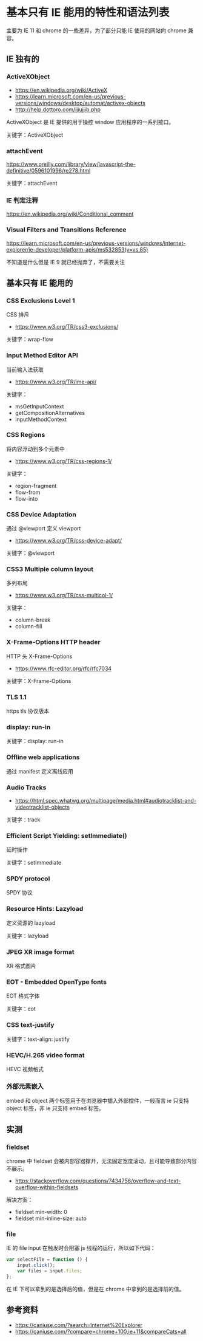# 基本只有 IE 能用的特性和语法列表

主要为 IE 11 和 chrome 的一些差异，为了部分只能 IE 使用的网站向 chrome 兼容。

## IE 独有的

### ActiveXObject

-   https://en.wikipedia.org/wiki/ActiveX
-   https://learn.microsoft.com/en-us/previous-versions/windows/desktop/automat/activex-objects
-   http://help.dottoro.com/ljiujjib.php

ActiveXObject 是 IE 提供的用于操控 window 应用程序的一系列接口。

关键字：ActiveXObject

### attachEvent

https://www.oreilly.com/library/view/javascript-the-definitive/0596101996/re278.html

关键字：attachEvent

### IE 判定注释

https://en.wikipedia.org/wiki/Conditional_comment

### Visual Filters and Transitions Reference

https://learn.microsoft.com/en-us/previous-versions/windows/internet-explorer/ie-developer/platform-apis/ms532853(v=vs.85)

不知道是什么但是 IE 9 就已经抛弃了，不需要关注

## 基本只有 IE 能用的

### CSS Exclusions Level 1

CSS 排斥

-   https://www.w3.org/TR/css3-exclusions/

关键字：wrap-flow

### Input Method Editor API

当前输入法获取

-   https://www.w3.org/TR/ime-api/

关键字：

-   msGetInputContext
-   getCompositionAlternatives
-   inputMethodContext

### CSS Regions

将内容浮动到多个元素中

-   https://www.w3.org/TR/css-regions-1/

关键字：

-   region-fragment
-   flow-from
-   flow-into

### CSS Device Adaptation

通过 @viewport 定义 viewport

-   https://www.w3.org/TR/css-device-adapt/

关键字：@viewport

### CSS3 Multiple column layout

多列布局

-   https://www.w3.org/TR/css-multicol-1/

关键字：

-   column-break
-   column-fill

### X-Frame-Options HTTP header

HTTP 头 X-Frame-Options

-   https://www.rfc-editor.org/rfc/rfc7034

关键字：X-Frame-Options

### TLS 1.1

https tls 协议版本

### display: run-in

关键字：display: run-in

### Offline web applications

通过 manifest 定义离线应用

### Audio Tracks

-   https://html.spec.whatwg.org/multipage/media.html#audiotracklist-and-videotracklist-objects

关键字：track

### Efficient Script Yielding: setImmediate()

延时操作

关键字：setImmediate

### SPDY protocol

SPDY 协议

### Resource Hints: Lazyload

定义资源的 lazyload

关键字：lazyload

### JPEG XR image format

XR 格式图片

### EOT - Embedded OpenType fonts

EOT 格式字体

关键字：eot

### CSS text-justify

关键字：text-align: justify

### HEVC/H.265 video format

HEVC 视频格式

### 外部元素嵌入

embed 和 object 两个标签用于在浏览器中插入外部控件，一般而言 ie 只支持 object 标签，非 ie 只支持 embed 标签。

## 实测

### fieldset

chrome 中 fieldset 会被内部容器撑开，无法固定宽度滚动，且可能导致部分内容不展示。

-   https://stackoverflow.com/questions/7434756/overflow-and-text-overflow-within-fieldsets

解决方案：

-   fieldset min-width: 0
-   fieldset min-inline-size: auto

### file

IE 的 file input 在触发时会阻塞 js 线程的运行，所以如下代码：

```js
var selectFile = function () {
    input.click();
    var files = input.files;
};
```

在 IE 下可以拿到的是选择后的值，但是在 chrome 中拿到的是选择前的值。

## 参考资料

-   https://caniuse.com/?search=Internet%20Explorer
-   https://caniuse.com/?compare=chrome+100,ie+11&compareCats=all

